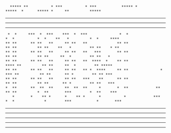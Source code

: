
                                                                                                                                     
      ***** **          * ***          * ***           ***** *               *****  *      ***** *     **         *****              
   ******  ***        *  ****        *  ****  *     ******  *             ******  *     ******  **    **** *   ******                
 **    *  * ***      *  *  ***      *  *  ****     **   *  *             **   *  *     **   *  * **    ****   **   *  *    **        
*     *  *   ***    *  **   ***    *  **   **     *    *  *             *    *  *     *    *  *  **    * *   *    *  *   **** *      
     *  *     ***  *  ***    ***  *  ***              *  *                  *  *          *  *    **   *         *  *     ****       
    ** **      ** **   **     ** **   **             ** **                 ** **         ** **    **   *        ** **    * **        
    ** **      ** **   **     ** **   **   ***       ** **                 ** **         ** **     **  *        ** **   *            
    ** **      ** **   **     ** **   **  ****  *    ** **               **** **         ** **     **  *        ** *****             
    ** **      ** **   **     ** **   ** *  ****     ** **              * *** **         ** **      ** *        ** ** ***            
    ** **      ** **   **     ** **   ***    **      ** **                 ** **         ** **      ** *        ** **   ***          
    *  **      **  **  **     **  **  **     *       *  **            **   ** **         *  **       ***        *  **    ***         
       *       *    ** *      *    ** *      *          *            ***   *  *             *        ***           *       ***       
  *****       *      ***     *      ***     *       ****           *  ***    *          ****          **       ****         ***      
 *   *********        *******        *******       *  *************    ******          *  *****               *  *****        ***  * 
*       ****            ***            ***        *     *********        ***          *     **               *    ***           ***  
*                                                 *                                   *                      *                       
 **                                                **                                  **                     **                     
